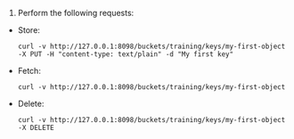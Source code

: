 1) Perform the following requests:

  - Store:

        curl -v http://127.0.0.1:8098/buckets/training/keys/my-first-object -X PUT -H "content-type: text/plain" -d "My first key"

  - Fetch:

        curl -v http://127.0.0.1:8098/buckets/training/keys/my-first-object

  - Delete:

        curl -v http://127.0.0.1:8098/buckets/training/keys/my-first-object -X DELETE
